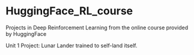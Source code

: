 # HuggingFace_RL_course
Projects in Deep Reinforcement Learning from the online course provided by HuggingFace

Unit 1 Project: Lunar Lander trained to self-land itself.
